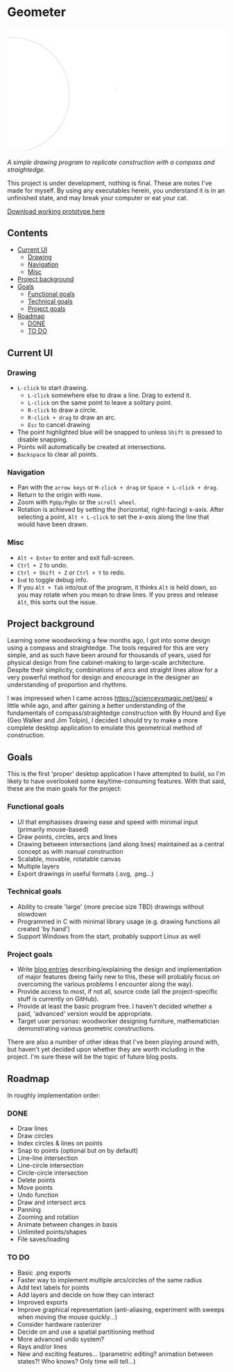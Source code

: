 # Geometer

![geometer drawing demo](geometer_v0_57_9.gif)

*A simple drawing program to replicate construction with a compass and straightedge.*

This project is under development, nothing is final. These are notes I've made for myself.
By using any executables herein, you understand it is in an unfinished state, and may break your computer or eat your cat.

[Download working prototype here](https://github.com/azmr/geometer/releases/latest)

## Contents
- [Current UI](#current-ui)
	- [Drawing](#drawing)
	- [Navigation](#navigation)
	- [Misc](#misc)
- [Project background](#project-background)
- [Goals](#goals)
	- [Functional goals](#functional-goals)
	- [Technical goals](#technical-goals)
	- [Project goals](#project-goals)
- [Roadmap](#roadmap)
	- [DONE](#done)
	- [TO DO](#to-do)

## Current UI
### Drawing
- `L-click` to start drawing.
	- `L-click` somewhere else to draw a line. Drag to extend it.
	- `L-click` on the same point to leave a solitary point.
	- `R-click` to draw a circle.
	- `R-click + drag` to draw an arc.
	- `Esc` to cancel drawing
- The point highlighted blue will be snapped to unless `Shift` is pressed to disable snapping.
- Points will automatically be created at intersections.
- `Backspace` to clear all points.

### Navigation
- Pan with the `arrow keys` or `M-click + drag` or `Space + L-click + drag`.
- Return to the origin with `Home`.
- Zoom with `PgUp/PgDn` or the `scroll wheel`.
- Rotation is achieved by setting the (horizontal, right-facing) x-axis. After selecting a point, `Alt + L-click` to set the x-axis along the line that would have been drawn.

### Misc
- `Alt + Enter` to enter and exit full-screen.
- `Ctrl + Z` to undo.
- `Ctrl + Shift + Z` or `Ctrl + Y` to redo.
- `End` to toggle debug info.
- If you `Alt + Tab` into/out of the program, it thinks `Alt` is held down, so you may rotate when you mean to draw lines. If you press and release `Alt`, this sorts out the issue.


## Project background
Learning some woodworking a few months ago, I got into some design using a compass and straightedge. The tools required for this are very simple, and as such have been around for thousands of years, used for physical design from fine cabinet-making to large-scale architecture. Despite their simplicity, combinations of arcs and straight lines allow for a very powerful method for design and encourage in the designer an understanding of proportion and rhythms.

I was impressed when I came across https://sciencevsmagic.net/geo/ a little while ago, and after gaining a better understanding of the fundamentals of compass/straightedge construction with By Hound and Eye (Geo Walker and Jim Tolpin), I decided I should try to make a more complete desktop application to emulate this geometrical method of construction.

## Goals
This is the first 'proper' desktop application I have attempted to build, so I'm likely to have overlooked some key/time-consuming features.
With that said, these are the main goals for the project:

### Functional goals
- UI that emphasises drawing ease and speed with minimal input (primarily mouse-based)
- Draw points, circles, arcs and lines
- Drawing between intersections (and along lines) maintained as a central concept as with manual construction
- Scalable, movable, rotatable canvas
- Multiple layers
- Export drawings in useful formats (.svg, .png...)

### Technical goals
- Ability to create 'large' (more precise size TBD) drawings without slowdown
- Programmed in C with minimal library usage (e.g. drawing functions all created 'by hand')
- Support Windows from the start, probably support Linux as well

### Project goals
- Write [blog entries](https://geometer.handmade.network/blog) describing/explaining the design and implementation of major features (being fairly new to this, these will probably focus on overcoming the various problems I encounter along the way).
- Provide access to most, if not all, source code (all the project-specific stuff is currently on GitHub).
- Provide at least the basic program free. I haven't decided whether a paid, 'advanced' version would be appropriate.
- Target user personas: woodworker designing furniture, mathematician demonstrating various geometric constructions.

There are also a number of other ideas that I've been playing around with, but haven't yet decided upon whether they are worth including in the project. I'm sure these will be the topic of future blog posts.

## Roadmap
In roughly implementation order:

### DONE
- Draw lines
- Draw circles
- Index circles & lines on points
- Snap to points (optional but on by default)
- Line-line intersection
- Line-circle intersection
- Circle-circle intersection
- Delete points
- Move points
- Undo function
- Draw and intersect arcs
- Panning
- Zooming and rotation
- Animate between changes in basis
- Unlimited points/shapes
- File saves/loading

### TO DO
- Basic .png exports
- Faster way to implement multiple arcs/circles of the same radius
- Add text labels for points
- Add layers and decide on how they can interact
- Improved exports
- Improve graphical representation (anti-aliasing, experiment with sweeps when moving the mouse quickly...)
- Consider hardware rasterizer
- Decide on and use a spatial partitioning method
- More advanced undo system?
- Rays and/or lines
- New and exciting features... (parametric editing? animation between states?! Who knows? Only time will tell...)
